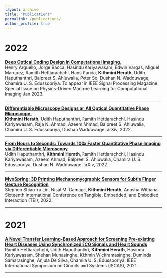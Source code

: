 ```yaml
---
layout: archive
title: "Publications"
permalink: /publications/
author_profile: true
---
```


<!-- You can also find my articles on my <a href="https://scholar.google.com/citations?user=JAq7DWcAAAAJ&hl=en">Google Scholar profile</a>. -->

# 2022

<div>
<strong><a href="https://arxiv.org/pdf/2207.00164.pdf">Deep Optical Coding Design in Computational Imaging.</a></strong><br>Henry Arguello, Jorge Bacca, Hasindu Kariyawasam, Edwin Vargas, Miguel Marquez, Ramith Hettiarachchi, Hans Garcia, <b>Kithmini Herath</b>, Udith Haputhanthri, Balpreet S. Ahluwalia, Peter So, Dushan N. Wadduwage, Chamira U. S. Edussooriya. To appear in IEEE Signal Processing Magazine Special Issue on Physics-Driven Machine Learning for Computational Imaging Jan 2023.
</div>
<hr>

<div>
<strong><a href="https://arxiv.org/abs/2203.14944">Differentiable Microscopy Designs an All Optical Quantitative Phase Microscope.</a></strong><br><b>Kithmini Herath</b>, Udith Haputhanthri, Ramith Hettiarachchi, Hasindu Kariyawasam, Raja N. Ahmad, Azeem Ahmad, Balpreet S. Ahluwalia, Chamira U. S. Edussooriya, Dushan Wadduwage. arXiv, 2022.
</div>
<hr>

<div>
<strong><a href="https://arxiv.org/pdf/2205.11521.pdf">From Hours to Seconds: Towards 100x Faster Quantitative Phase Imaging via Differentiable Microscopy</a></strong><br>Udith Haputhanthri, <b>Kithmini Herath</b>, Ramith Hettiarachchi, Hasindu Kariyawasam, Azeem Ahmad, Balpreet S. Ahluwalia, Chamira U. S. Edussooriya, Dushan N. Wadduwage. arXiv, 2022.
</div>
<hr>

<div>
<strong><a href="https://doi.org/10.1145/3490149.3501321">MyoSpring: 3D Printing Mechanomyographic Sensors for Subtle Finger Gesture Recognition</a></strong><br>Stephen Shiao-ru Lin, Nisal M. Gamage, <b>Kithmini Herath</b>, Anusha Withana. Sixteenth International Conference on Tangible, Embedded, and Embodied Interaction (TEI), 2022.
</div>
<hr>

# 2021

<div>
<strong><a href="https://ieeexplore.ieee.org/document/9401093">A Novel Transfer Learning-Based Approach for Screening Pre-existing Heart Diseases Using Synchronized ECG Signals and Heart Sounds</a></strong><br>Ramith Hettiarachchi, Udith Haputhanthri, <b>Kithmini Herath</b>, Hasindu Kariyawasam, Shehan Munasinghe, Kithmin Wickramasinghe, Duminda Samarasinghe, Anjula De Silva, Chamira U. S. Edussooriya. IEEE International Symposium on Circuits and Systems (ISCAS), 2021.
</div>
<hr>

<!-- {% if author.googlescholar %}

{% endif %}

{% include base_path %}

{% for post in site.publications reversed %}
  {% include archive-single.html %}
{% endfor %} -->
